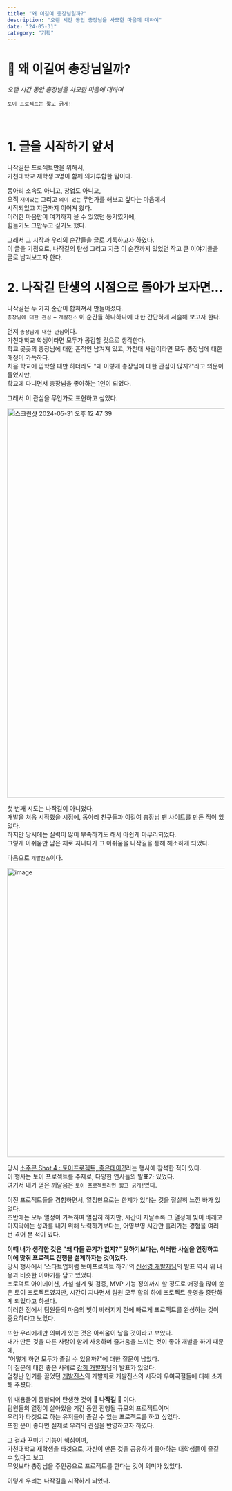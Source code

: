 ```yaml
---
title: "왜 이길여 총장님일까?"
description: "오랜 시간 동안 총장님을 사모한 마음에 대하여"
date: "24-05-31"
category: "기획"
---
```

# 📌 왜 이길여 총장님일까?
*오랜 시간 동안 총장님을 사모한 마음에 대하여*

```
토이 프로젝트는 짧고 굵게!
```

<br/>


# 1. 글을 시작하기 앞서
나작길은 프로젝트만을 위해서,   
가천대학교 재학생 3명이 함께 의기투합한 팀이다.

동아리 소속도 아니고, 창업도 아니고,   
오직 `재미있는` 그리고 `의미 있는` 무언가를 해보고 싶다는 마음에서   
시작되었고 지금까지 이어져 왔다.   
이러한 마음만이 여기까지 올 수 있었던 동기였기에,   
힘들기도 그만두고 싶기도 했다.

그래서 그 시작과 우리의 순간들을 글로 기록하고자 하였다.   
이 글을 기점으로, 나작길의 탄생 그리고 지금 이 순간까지 있었던 작고 큰 이야기들을 글로 남겨보고자 한다.

# 2. 나작길 탄생의 시점으로 돌아가 보자면...
나작길은 두 가지 순간이 합쳐져서 만들어졌다.   
`총장님에 대한 관심` + `개발진스` 
이 순간들 하나하나에 대한 간단하게 서술해 보고자 한다.

먼저 `총장님에 대한 관심`이다.   
가천대학교 학생이라면 모두가 공감할 것으로 생각한다.   
학교 곳곳의 총장님에 대한 흔적인 남겨져 있고, 가천대 사람이라면 모두 총장님에 대한 애정이 가득하다.   
처음 학교에 입학할 때만 하더라도 "왜 이렇게 총장님에 대한 관심이 많지?"라고 의문이 들었지만,   
학교에 다니면서 총장님을 좋아하는 1인이 되었다.   

그래서 이 관심을 무언가로 표현하고 싶었다.   

<img width="902" alt="스크린샷 2024-05-31 오후 12 47 39" src="https://github.com/najakgil/najakgil-tech/assets/97885933/36e59d0a-df5f-436b-bd65-a9786eb120c6">

첫 번째 시도는 나작길이 아니었다.   
개발을 처음 시작했을 시점에, 동아리 친구들과 이길여 총장님 팬 사이트를 만든 적이 있었다.   
하지만 당시에는 실력이 많이 부족하기도 해서 아쉽게 마무리되었다.  
그렇게 아쉬움만 남은 채로 지내다가 그 아쉬움을 나작길을 통해 해소하게 되었다.

다음으로 `개발진스`이다.  

<img width="670" alt="image" src="https://github.com/najakgil/najakgil-tech/assets/97885933/6587f3f3-3350-4cc4-aa4d-adb3d30532f4">

당시 [소주콘 Shot 4 : 토이프로젝트, 좋은데이?!](https://festa.io/events/3470)라는 행사에 참석한 적이 있다.  
이 행사는 토이 프로젝트를 주제로, 다양한 연사들의 발표가 있었다.   
여기서 내가 얻은 깨달음은 `토이 프로젝트라면 짧고 굵게!`였다.   

이전 프로젝트들을 경험하면서, 열정만으로는 한계가 있다는 것을 절실히 느낀 바가 있었다.   
초반에는 모두 열정이 가득하여 열심히 하지만, 시간이 지날수록 그 열정에 빛이 바래고   
마지막에는 성과를 내기 위해 노력하기보다는, 어영부영 시간만 흘러가는 경험을 여러 번 겪어 본 적이 있다.   

**이때 내가 생각한 것은 "왜 다들 끈기가 없지?" 탓하기보다는, 이러한 사실을 인정하고 이에 맞춰 프로젝트 진행을 설계하자는 것이었다.**   
당시 행사에서 '스타트업처럼 토이프로젝트 하기'의 [신선영 개발자님](https://www.linkedin.com/in/%EC%84%A0%EC%98%81-%EC%8B%A0-845360189/)의 발표 역시 위 내용과 비슷한 이야기를 담고 있었다.   
프로덕트 아이데이션, 가설 설계 및 검증, MVP 기능 정의까지 할 정도로 애정을 많이 쏟은 토이 프로젝트였지만, 시간이 지나면서 팀원 모두 합의 하에 프로젝트 운영을 중단하게 되었다고 하셨다.   
이러한 점에서 팀원들의 마음의 빛이 바래지기 전에 빠르게 프로젝트를 완성하는 것이 중요하다고 보았다.   

또한 우리에게만 의미가 있는 것은 아쉬움이 남을 것이라고 보았다.   
내가 만든 것을 다른 사람이 함께 사용하며 즐거움을 느끼는 것이 좋아 개발을 하기 때문에,   
"어떻게 하면 모두가 즐길 수 있을까?"에 대한 질문이 남았다.   
이 질문에 대한 좋은 사례로 [강희 개발자](https://velog.io/@heelieben/posts)님의 발표가 있었다.  
엄청난 인기를 끌었던 [개발진스](https://devjeans.dev-hee.com/)의 개발자로 개발진스의 시작과 우여곡절들에 대해 소개해 주셨다.   

위 내용들이 종합되어 탄생한 것이 🧚 **나작길** 🧚 이다.   
팀원들의 열정이 살아있을 기간 동안 진행될 규모의 프로젝트이며   
우리가 타겟으로 하는 유저들이 즐길 수 있는 프로젝트를 하고 싶었다.   
또한 운이 좋다면 실제로 우리의 관심을 반영하고자 하였다.   

그 결과 꾸미기 기능이 핵심이며,   
가천대학교 재학생을 타겟으로, 자신이 만든 것을 공유하기 좋아하는 대학생들이 즐길 수 있다고 보고   
무엇보다 총장님을 주인공으로 프로젝트를 한다는 것이 의미가 있었다.   

이렇게 우리는 나작길을 시작하게 되었다.   